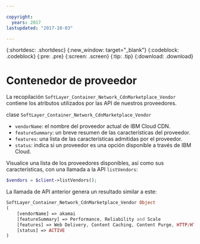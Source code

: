 ```yaml
---

copyright:
  years: 2017
lastupdated: "2017-10-03"

---
```


{:shortdesc: .shortdesc}
{:new_window: target="_blank"}
{:codeblock: .codeblock}
{:pre: .pre}
{:screen: .screen}
{:tip: .tip}
{:download: .download}

# Contenedor de proveedor
La recopilación `SoftLayer_Container_Network_CdnMarketplace_Vendor` contiene los atributos utilizados por las API de nuestros proveedores. 


clase `SoftLayer_Container_Network_CdnMarketplace_Vendor`  
* `vendorName`: el nombre del proveedor actual de IBM Cloud CDN.  
* `featureSummary`: un breve resumen de las características del proveedor.  
* `features`: una lista de las características admitidas por el proveedor.  
* `status`: indica si un proveedor es una opción disponible a través de IBM Cloud.


Visualice una lista de los proveedores disponibles, así como sus características, con una llamada a la API `listVendors`:

```php
$vendors = $client->listVendors();
``` 
La llamada de API anterior genera un resultado similar a este:
```php
SoftLayer_Container_Network_CdnMarketplace_Vendor Object
(
    [vendorName] => akamai
    [featureSummary] => Performance, Reliability and Scale
    [features] => Web Delivery, Content Caching, Content Purge, HTTP/HTTPS Support
    [status] => ACTIVE
)

```
